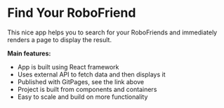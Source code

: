 # Find Your RoboFriend

This nice app helps you to search for your RoboFriends 
and immediately renders a page to display the result.

__Main features:__

- App is built using React framework
- Uses external API to fetch data and then displays it
- Published with GitPages, see the link above
- Project is built from components and containers
- Easy to scale and build on more functionality

